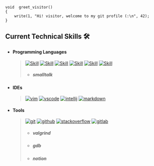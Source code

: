 ```
void  greet_visitor()
{
    write(1, "Hi! visitor, welcome to my git profile (:\n", 42);
}
```

## Current Technical Skills 🛠️

- #### Programming Languages
  
  > [![Skill](https://skillicons.dev/icons?i=c)](https://skillicons.dev)
  > [![Skill](https://skillicons.dev/icons?i=cpp)](https://skillicons.dev)
  > [![Skill](https://skillicons.dev/icons?i=java)](https://skillicons.dev)
  > [![Skill](https://skillicons.dev/icons?i=bash)](https://skillicons.dev)
  > [![Skill](https://skillicons.dev/icons?i=html)](https://skillicons.dev)
  > [![Skill](https://skillicons.dev/icons?i=css)](https://skillicons.dev)
  > - ##### smalltalk

- #### IDEs
  
  > [![vim](https://skillicons.dev/icons?i=vim)](https://skillicons.dev)
  > [![vscode](https://skillicons.dev/icons?i=vscode)](https://skillicons.dev)
  > [![intellij](https://skillicons.dev/icons?i=idea)](https://skillicons.dev)
  > [![markdown](https://skillicons.dev/icons?i=md)](https://skillicons.dev)

- #### Tools

  > [![git](https://skillicons.dev/icons?i=git)](https://skillicons.dev)
  > [![github](https://skillicons.dev/icons?i=github)](https://skillicons.dev)
  > [![stackoverflow](https://skillicons.dev/icons?i=stackoverflow)](https://skillicons.dev)
  > [![gitlab](https://skillicons.dev/icons?i=gitlab)](https://skillicons.dev)
  > - ##### valgrind
  > - ##### gdb
  > - ##### notion
  <!---
    valgrind
  -->
  <!---
    gdb
  -->
  <!---
    notion
  --> 
